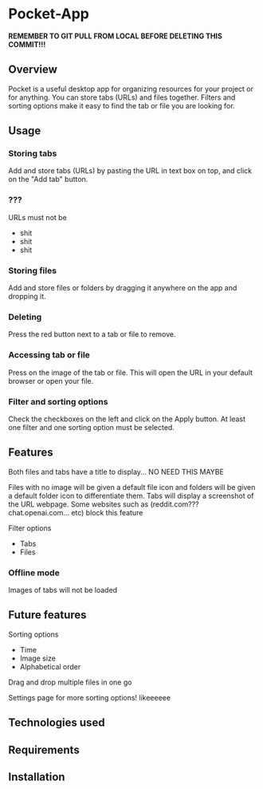 # Pocket-App

**REMEMBER TO GIT PULL FROM LOCAL BEFORE DELETING THIS COMMIT!!!**

## Overview
Pocket is a useful desktop app for organizing resources for your project or for anything. You can store tabs (URLs) and files together. Filters and sorting options make it easy to find the tab or file you are looking for. 

## Usage
### Storing tabs
Add and store tabs (URLs) by pasting the URL in text box on top, and click on the "Add tab" button. 
### ???
URLs must not be
- shit
- shit
- shit
### Storing files
Add and store files or folders by dragging it anywhere on the app and dropping it.

### Deleting
Press the red button next to a tab or file to remove.

### Accessing tab or file
Press on the image of the tab or file. This will open the URL in your default browser or open your file.

### Filter and sorting options
Check the checkboxes on the left and click on the Apply button. At least one filter and one sorting option must be selected.

## Features
Both files and tabs have a title to display... NO NEED THIS MAYBE

Files with no image will be given a default file icon and folders will be given a default folder icon to differentiate them.
Tabs will display a screenshot of the URL webpage. Some websites such as (reddit.com??? chat.openai.com... etc) block this feature 


Filter options
- Tabs
- Files

### Offline mode
Images of tabs will not be loaded 

## Future features
Sorting options
- Time
- Image size
- Alphabetical order

Drag and drop multiple files in one go


Settings page for more sorting options! likeeeeee

## Technologies used

## Requirements

## Installation
